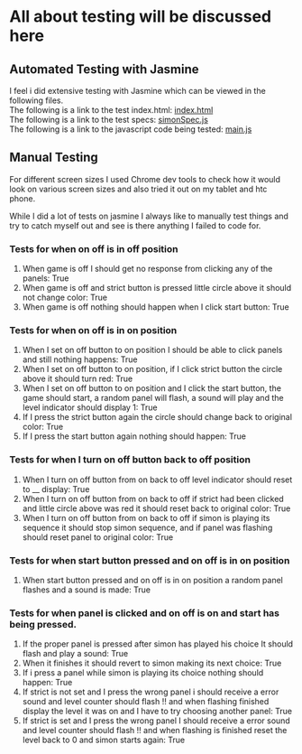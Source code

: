 # All about testing will be discussed here

## Automated Testing with Jasmine

I feel i did extensive testing with Jasmine which can be viewed in the following files.   
The following is a link to the test index.html: [index.html](./dev/Tests/index.html)  
The following is a link to the test specs: [simonSpec.js](./dev/Tests/spec/simonSpec.js)  
The following is a link to the javascript code being tested: [main.js](./dev/js/main.js)

## Manual Testing

For different screen sizes I used Chrome dev tools to check how it would look on various screen sizes and also tried it
out on my tablet and htc phone.

While I did a lot of tests on jasmine I always like to manually test things and try to catch myself out and see is there anything I failed to code for.

### Tests for when on off is in off position

1. When game is off I should get no response from clicking any of the panels: True
2. When game is off and  strict button is pressed little circle above it should not change color: True
3. When game is off nothing should happen when I click start button: True

### Tests for when on off is in on position

1. When I set on off button to on position I should be able to click panels and still nothing happens: True
2. When I set on off button to on position, if I click strict button the circle above it should turn red: True
3. When I set on off button to on position and I click the start button, the game should start, a random panel will flash, a sound will play and the level indicator should display 1: True
4. If I press the strict button again the circle should change back to original color: True
5. If I press the start button again nothing should happen: True

### Tests for when I turn on off button back to off position

1. When I turn on off button from on back to off level indicator should reset to __ display: True
2. When I turn on off button from on back to off if strict had been clicked and little circle above was red it should reset back to original color: True
3. When I turn on off button from on back to off if simon is playing its sequence it should stop simon sequence, and if panel was flashing should reset panel to original color: True

### Tests for when start button pressed and on off is in on position

1. When start button pressed and on off is in on position a random panel flashes and a sound is made: True

### Tests for when panel is clicked and on off is on and start has being pressed.

1. If the proper panel is pressed after simon has played his choice It should flash and play a sound: True
2. When it finishes it should revert to simon making its next choice: True
3. If i press a panel while simon is playing its choice nothing should happen: True
4. If strict is not set and I press the wrong panel i should receive a error sound and level counter should flash !! and when flashing finished display the level it was on and I have to try choosing another panel: True
5. If strict is set and I press the wrong panel I should receive a error sound and level counter should flash !! and when flashing is finished reset the level back to 0 and simon starts again: True




